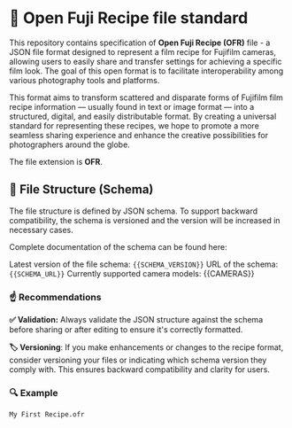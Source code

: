 # 📸 Open Fuji Recipe file standard
This repository contains specification of **Open Fuji Recipe (OFR)** file - a JSON file format designed to represent a film recipe for Fujifilm cameras, allowing users to easily share and transfer settings for achieving a specific film look. The goal of this open format is to facilitate interoperability among various photography tools and platforms.

This format aims to transform scattered and disparate forms of Fujifilm film recipe information — usually found in text or image format — into a structured, digital, and easily distributable format. By creating a universal standard for representing these recipes, we hope to promote a more seamless sharing experience and enhance the creative possibilities for photographers around the globe.

The file extension is **OFR**.

## 🌳 File Structure (Schema)
The file structure is defined by JSON schema. To support backward compatibility, the schema is versioned and the version will be increased in necessary cases.

Complete documentation of the schema can be found here:

Latest version of the file schema: `{{SCHEMA_VERSION}}`
URL of the schema: `{{SCHEMA_URL}}`
Currently supported camera models: {{CAMERAS}}

### ☝️ Recommendations

**✅ Validation:** Always validate the JSON structure against the schema before sharing or after editing to ensure it's correctly formatted.
 
**🏷️ Versioning**: If you make enhancements or changes to the recipe format, consider versioning your files or indicating which schema version they comply with. This ensures backward compatibility and clarity for users.

### 🔍 Example

`My First Recipe.ofr`
```json
